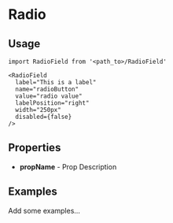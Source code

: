 # Radio

## Usage

```
import RadioField from '<path_to>/RadioField'

<RadioField
  label="This is a label"
  name="radioButton"
  value="radio value"
  labelPosition="right"
  width="250px"
  disabled={false}
/>
```

## Properties

- **propName** - Prop Description

## Examples

Add some examples...
